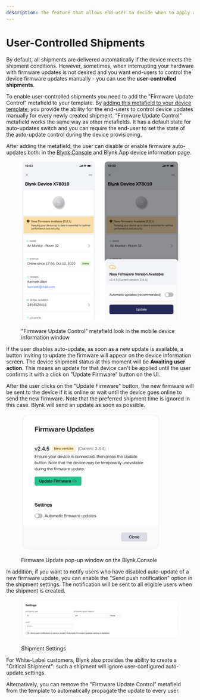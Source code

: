 ```yaml
---
description: The feature that allows end-user to decide when to apply a new firmware update
---
```


# User-Controlled Shipments

By default, all shipments are delivered automatically if the device meets the shipment conditions. However, sometimes, when interrupting your hardware with firmware updates is not desired and you want end-users to control the device firmware updates manually - you can use the **user-controlled shipments**.

To enable user-controlled shipments you need to add the "Firmware Update Control" metafield to your template. By [adding this metafield to your device template](../templates/metadata/), you provide the ability for the end-users to control device updates manually for every newly created shipment. "Firmware Update Control" metafield works the same way as other metafields. It has a default state for auto-updates switch and you can require the end-user to set the state of the auto-update control during the device provisioning.

After adding the metafield, the user can disable or enable firmware auto-updates both: in the [Blynk.Console](../devices/device-profile/device-info.md) and Blynk.App device information page.

<figure><img src="../../.gitbook/assets/new-firmware-available-in-app.png" alt=""><figcaption><p>"Firmware Update Control" metafield look in the mobile device information window</p></figcaption></figure>

If the user disables auto-update, as soon as a new update is available, a button inviting to update the firmware will appear on the device information screen. The device shipment status at this moment will be **Awaiting user action**. This means an update for that device can't be applied until the user confirms it with a click on "Update Firmware" button on the UI.

After the user clicks on the "Update Firmware" button, the new firmware will be sent to the device if it is online or wait until the device goes online to send the new firmware. Note that the preferred shipment time is ignored in this case. Blynk will send an update as soon as possible.

<div data-full-width="false">

<figure><img src="../../.gitbook/assets/firmware-updates.png" alt="" width="375"><figcaption><p>Firmware Update pop-up window on the Blynk.Console</p></figcaption></figure>

</div>



In addition, if you want to notify users who have disabled auto-update of a new firmware update, you can enable the "Send push notification" option in the shipment settings. The notification will be sent to all eligible users when the shipment is created.

<figure><img src="../../.gitbook/assets/ota-settings.png" alt=""><figcaption><p>Shipment Settings</p></figcaption></figure>

For White-Label customers, Blynk also provides the ability to create a "Critical Shipment": such a shipment will ignore user-configured auto-update settings.

Alternatively, you can remove the "Firmware Update Control" metafield from the template to automatically propagate the update to every user.
